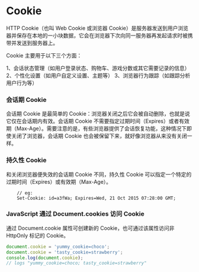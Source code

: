 # Cookie

HTTP Cookie（也叫 Web Cookie 或浏览器 Cookie）是服务器发送到用户浏览器并保存在本地的一小块数据，它会在浏览器下次向同一服务器再发起请求时被携带并发送到服务器上。

Cookie 主要用于以下三个方面：

1、会话状态管理（如用户登录状态、购物车、游戏分数或其它需要记录的信息）
2、个性化设置（如用户自定义设置、主题等）
3、浏览器行为跟踪（如跟踪分析用户行为等）

### 会话期 Cookie

会话期 Cookie 是最简单的 Cookie：浏览器关闭之后它会被自动删除，也就是说它仅在会话期内有效。会话期 Cookie 不需要指定过期时间（Expires）或者有效期（Max-Age）。需要注意的是，有些浏览器提供了会话恢复功能，这种情况下即使关闭了浏览器，会话期 Cookie 也会被保留下来，就好像浏览器从来没有关闭一样。

### 持久性 Cookie

和关闭浏览器便失效的会话期 Cookie 不同，持久性 Cookie 可以指定一个特定的过期时间（Expires）或有效期（Max-Age）。

```
    // eg:
    Set-Cookie: id=a3fWa; Expires=Wed, 21 Oct 2015 07:28:00 GMT;
```

### JavaScript 通过 Document.cookies 访问 Cookie

通过 Document.cookie 属性可创建新的 Cookie，也可通过该属性访问非 HttpOnly 标记的 Cookie。

```javascript
document.cookie = 'yummy_cookie=choco';
document.cookie = 'tasty_cookie=strawberry';
console.log(document.cookie);
// logs "yummy_cookie=choco; tasty_cookie=strawberry"
```
